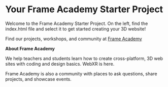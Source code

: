 # Your Frame Academy Starter Project

Welcome to the Frame Academy Starter Project. On the left, find the index.html file and select it to get started creating your 3D website! 

Find our projects, workshops, and community at [Frame Academy](https://learn.framevr.io)

**About Frame Academy**

We help teachers and students learn how to create cross-platform, 3D web sites with coding and design basics. WebXR is here.

Frame Academy is also a community with places to ask questions, share projects, and showcase events.